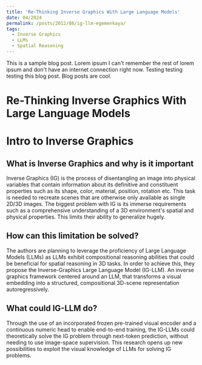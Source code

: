 ```yaml
---
title: 'Re-Thinking Inverse Graphics With Large Language Models'
date: 04/2024
permalink: /posts/2012/08/ig-llm-egemenkaya/
tags:
  - Inverse Graphics
  - LLMs
  - Spatial Reasoning
---
```


This is a sample blog post. Lorem ipsum I can't remember the rest of lorem ipsum and don't have an internet connection right now. Testing testing testing this blog post. Blog posts are cool.

Re-Thinking Inverse Graphics With Large Language Models
======

Intro to Inverse Graphics
======

What is Inverse Graphics and why is it important
------
Inverse Graphics (IG) is the process of disentangling an image into physical variables that contain information about its definitive and constituent properties such as its shape, color, material, position, rotation etc. This task is needed to recreate scenes that are otherwise only available as single 2D/3D images. 
The biggest problem with IG is its immerse requirements such as a comprehensive understanding of a 3D environment's spatial and physical properties. This limits their ability to generalize hugely.

How can this limitation be solved?
------
The authors are planning to leverage the proficiency of Large Language Models (LLMs) as LLMs exhibit compositional reasoning abilities that could be beneficial for spatial reasoning in 3D tasks. In order to achieve this, they propose the Inverse-Graphics Large Language Model (IG-LLM). An inverse graphics framework centered around an LLM, that transforms a visual embedding into a structured, compositional 3D-scene representation autoregressively.

What could IG-LLM do?
------
Through the use of an incorporated frozen pre-trained visual encoder and a continuous numeric head to enable end-to-end training, the IG-LLMs could theoretically solve the IG problem through next-token prediction, without needing to use image-space supervision. This research opens up new possibilities to exploit the visual knowledge of LLMs for solving IG problems.
